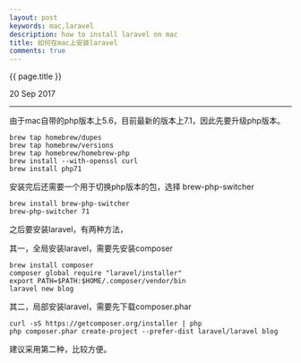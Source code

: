 ```yaml
---
layout: post
keywords: mac,laravel
description: how to install laravel on mac
title: 如何在mac上安装laravel
comments: true
---
```


{{ page.title }}
<p class="meta">20 Sep 2017</p>
<hr>

由于mac自带的php版本上5.6，目前最新的版本上7.1，因此先要升级php版本。

```
brew tap homebrew/dupes
brew tap homebrew/versions
brew tap homebrew/homebrew-php
brew install --with-openssl curl
brew install php71
```

安装完后还需要一个用于切换php版本的包，选择 brew-php-switcher

```
brew install brew-php-switcher
brew-php-switcher 71
```

之后要安装laravel，有两种方法，

其一，全局安装laravel，需要先安装composer

```
brew install composer
composer global require "laravel/installer"
export PATH=$PATH:$HOME/.composer/vendor/bin
laravel new blog
```

其二，局部安装laravel，需要先下载composer.phar

```
curl -sS https://getcomposer.org/installer | php
php composer.phar create-project --prefer-dist laravel/laravel blog
```

建议采用第二种，比较方便。